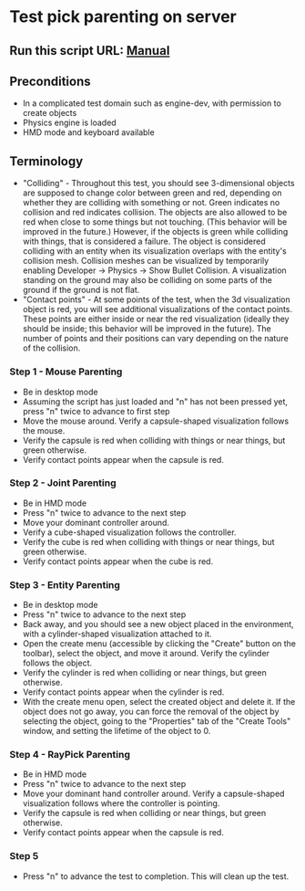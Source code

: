 # Test pick parenting on server
## Run this script URL: [Manual](./testStory.js?raw=true)

## Preconditions
- In a complicated test domain such as engine-dev, with permission to create objects
- Physics engine is loaded
- HMD mode and keyboard available

## Terminology
- "Colliding" - Throughout this test, you should see 3-dimensional objects are supposed to change color between green and red, depending on whether they are colliding with something or not. Green indicates no collision and red indicates collision. The objects are also allowed to be red when close to some things but not touching. (This behavior will be improved in the future.) However, if the objects is green while colliding with things, that is considered a failure. The object is considered colliding with an entity when its visualization overlaps with the entity's collision mesh. Collision meshes can be visualized by temporarily enabling Developer -> Physics -> Show Bullet Collision. A visualization standing on the ground may also be colliding on some parts of the ground if the ground is not flat.
- "Contact points" - At some points of the test, when the 3d visualization object is red, you will see additional visualizations of the contact points. These points are either inside or near the red visualization (ideally they should be inside; this behavior will be improved in the future). The number of points and their positions can vary depending on the nature of the collision.

### Step 1 - Mouse Parenting
- Be in desktop mode
- Assuming the script has just loaded and "n" has not been pressed yet, press "n" twice to advance to first step
- Move the mouse around. Verify a capsule-shaped visualization follows the mouse.
- Verify the capsule is red when colliding with things or near things, but green otherwise.
- Verify contact points appear when the capsule is red.

### Step 2 - Joint Parenting
- Be in HMD mode
- Press "n" twice to advance to the next step
- Move your dominant controller around.
- Verify a cube-shaped visualization follows the controller.
- Verify the cube is red when colliding with things or near things, but green otherwise.
- Verify contact points appear when the cube is red.

### Step 3 - Entity Parenting
- Be in desktop mode
- Press "n" twice to advance to the next step
- Back away, and you should see a new object placed in the environment, with a cylinder-shaped visualization attached to it.
- Open the create menu (accessible by clicking the "Create" button on the toolbar), select the object, and move it around. Verify the cylinder follows the object.
- Verify the cylinder is red when colliding or near things, but green otherwise.
- Verify contact points appear when the cylinder is red.
- With the create menu open, select the created object and delete it. If the object does not go away, you can force the removal of the object by selecting the object, going to the "Properties" tab of the "Create Tools" window, and setting the lifetime of the object to 0.

### Step 4 - RayPick Parenting
- Be in HMD mode
- Press "n" twice to advance to the next step
- Move your dominant hand controller around. Verify a capsule-shaped visualization follows where the controller is pointing.
- Verify the capsule is red when colliding or near things, but green otherwise.
- Verify contact points appear when the capsule is red.

### Step 5
- Press "n" to advance the test to completion. This will clean up the test.